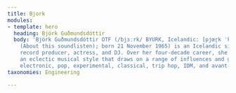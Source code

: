 ```yaml
---
title: Bjork
modules:
- template: hero
  heading: Björk Guðmundsdóttir
  body: 'Björk Guðmundsdóttir OTF (/bjɜːrk/ BYURK, Icelandic: [pjœr̥k ˈkvʏðmʏntsˌtouʰtɪr̥]
    (About this soundlisten); born 21 November 1965) is an Icelandic singer, songwriter,
    record producer, actress, and DJ. Over her four-decade career, she has developed
    an eclectic musical style that draws on a range of influences and genres spanning
    electronic, pop, experimental, classical, trip hop, IDM, and avant-garde music.'
taxonomies: Engineering

---
```

